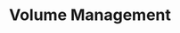 ---
ee_id_thing: '71'
site: '1'
type: '2'
inv_num: 2011-021
add_credit:
url: 2011-021-volumemanagement
title: Volume Management
year: '2011'
display_year: '2011'
medium: Ten Vizio 55-inch back lit LCD HDTVs in original packaging
dims: Dimensions variable
pitch: "​Arrangement of flat-screen TV's in boxes. "
ps:
live_url:
youtube:
related_code:
imgs: volume-management-2011-021-full-database-SC.jpg
subheading:
download:
commission: 'Commissioned by Whitney Museum of American Art, New York, for Cory Arcangel:
  Pro Tools'
related:
layout: things-i-made
---